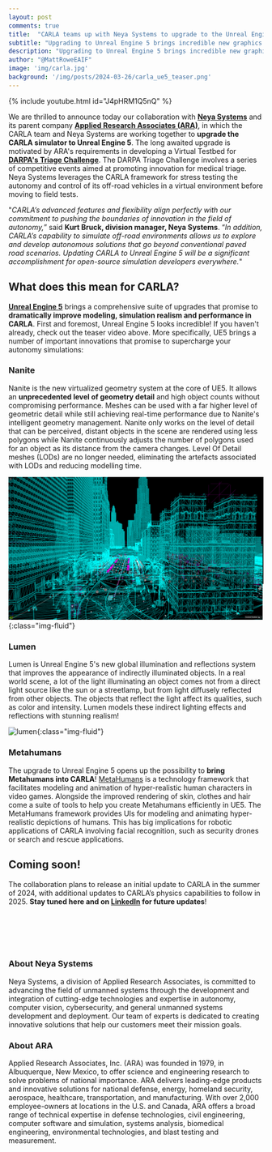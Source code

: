 ```yaml
---
layout: post
comments: true
title:  "CARLA teams up with Neya Systems to upgrade to the Unreal Engine 5"
subtitle: "Upgrading to Unreal Engine 5 brings incredible new graphics capabilities to level up simulation realism in CARLA"
description: "Upgrading to Unreal Engine 5 brings incredible new graphics capabilities to level up simulation realism in CARLA"
author: "@MattRoweEAIF"
image: 'img/carla.jpg'
background: '/img/posts/2024-03-26/carla_ue5_teaser.png'
---
```


{% include youtube.html id="J4pHRM1Q5nQ" %}

We are thrilled to announce today our collaboration with [__Neya Systems__](www.neyarobotics.com ) and its parent company [__Applied Research Associates (ARA)__](https://www.ara.com/), in which the CARLA team and Neya Systems are working together to __upgrade the CARLA simulator to Unreal Engine 5__. The long awaited upgrade is motivated by ARA's requirements in developing a Virtual Testbed for [__DARPA's Triage Challenge__](https://triagechallenge.darpa.mil/). The DARPA Triage Challenge involves a series of competitive events aimed at promoting innovation for medical triage. Neya Systems leverages the CARLA framework for stress testing the autonomy and control of its off-road vehicles in a virtual environment before moving to field tests.


"*CARLA’s advanced features and flexibility align perfectly with our commitment to pushing the boundaries of innovation in the field of autonomy,*” said __Kurt Bruck, division manager, Neya Systems__. “*In addition, CARLA’s capability to simulate off-road environments allows us to explore and develop autonomous solutions that go beyond conventional paved road scenarios. Updating CARLA to Unreal Engine 5 will be a significant accomplishment for open-source simulation developers everywhere.*" 

## What does this mean for CARLA? 

[__Unreal Engine 5__](https://www.unrealengine.com/en-US/unreal-engine-5) brings a comprehensive suite of upgrades that promise to __dramatically improve modeling, simulation realism and performance in CARLA__. First and foremost, Unreal Engine 5 looks incredible! If you haven't already, check out the teaser video above. More specifically, UE5 brings a number of important innovations that promise to supercharge your autonomy simulations:

### Nanite

Nanite is the new virtualized geometry system at the core of UE5. It allows an __unprecedented level of geometry detail__ and high object counts without compromising performance. Meshes can be used with a far higher level of geometric detail while still achieving real-time performance due to Nanite's intelligent geometry management. Nanite only works on the level of detail that can be perceived, distant objects in the scene are rendered using less polygons while Nanite continuously adjusts the number of polygons used for an object as its distance from the camera changes. Level Of Detail meshes (LODs) are no longer needed, eliminating the artefacts associated with LODs and reducing modelling time. 

![nanite](/img/posts/2024-03-26/nanite_geom.png){:class="img-fluid"}

### Lumen

Lumen is Unreal Engine 5's new global illumination and reflections system that improves the appearance of indirectly illuminated objects. In a real world scene, a lot of the light illuminating an object comes not from a direct light source like the sun or a streetlamp, but from light diffusely reflected from other objects. The objects that reflect the light affect its qualities, such as color and intensity. Lumen models these indirect lighting effects and reflections with stunning realism!

![lumen](/img/posts/2024-03-26/lumen.png){:class="img-fluid"}

### Metahumans

The upgrade to Unreal Engine 5 opens up the possibility to __bring Metahumans into CARLA__! [MetaHumans](https://www.unrealengine.com/en-US/metahuman) is a technology framework that facilitates modeling and animation of hyper-realistic human characters in video games. Alongside the improved rendering of skin, clothes and hair come a suite of tools to help you create Metahumans efficiently in UE5. The MetaHumans framework provides UIs for modeling and animating hyper-realistic depictions of humans. This has big implications for robotic applications of CARLA involving facial recognition, such as security drones or search and rescue applications. 

## Coming soon!

The collaboration plans to release an initial update to CARLA in the summer of 2024, with additional updates to CARLA’s physics capabilities to follow in 2025. __Stay tuned here and on [LinkedIn](https://www.linkedin.com/company/carla-simulator/) for future updates__!


<br>
<br>
<br>
<br>

### About Neya Systems

Neya Systems, a division of Applied Research Associates, is committed to advancing the field of unmanned systems through the development and integration of cutting-edge technologies and expertise in autonomy, computer vision, cybersecurity, and general unmanned systems development and deployment. Our team of experts is dedicated to creating innovative solutions that help our customers meet their mission goals. 

### About ARA

Applied Research Associates, Inc. (ARA) was founded in 1979, in Albuquerque, New Mexico, to offer science and engineering research to solve problems of national importance. ARA delivers leading-edge products and innovative solutions for national defense, energy, homeland security, aerospace, healthcare, transportation, and manufacturing. With over 2,000 employee-owners at locations in the U.S. and Canada, ARA offers a broad range of technical expertise in defense technologies, civil engineering, computer software and simulation, systems analysis, biomedical engineering, environmental technologies, and blast testing and measurement.